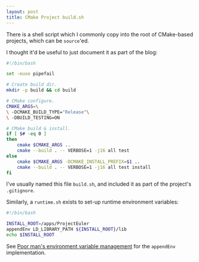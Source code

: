 ```yaml
---
layout: post
title: CMake Project build.sh
---
```


There is a shell script which I commonly copy into the root of CMake-based projects, which can be `source`'ed.

I thought it'd be useful to just document it as part of the blog:
```bash
#!/bin/bash

set -euxo pipefail

# Create build dir.
mkdir -p build && cd build

# CMake configure.
CMAKE_ARGS=\
\ -DCMAKE_BUILD_TYPE="Release"\
\ -DBUILD_TESTING=ON

# CMake build & install.
if [ $# -eq 0 ]
then
    cmake $CMAKE_ARGS ..
    cmake --build . -- VERBOSE=1 -j16 all test
else
    cmake $CMAKE_ARGS -DCMAKE_INSTALL_PREFIX=$1 ..
    cmake --build . -- VERBOSE=1 -j16 all test install
fi
```

I've usually named this file `build.sh`, and included it as part of the project's `.gitignore`.

Similarly, a `runtime.sh` exists to set-up runtime environment variables:
```bash
#!/bin/bash

INSTALL_ROOT=/apps/ProjectEuler
appendEnv LD_LIBRARY_PATH ${INSTALL_ROOT}/lib
echo $INSTALL_ROOT
```

See [Poor man's environment variable management](https://moddyz.github.io/Blog/2020/10/04/env-var-management.html) for the `appendEnv` implementation.
